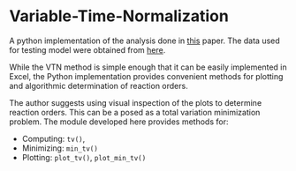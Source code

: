 # Variable-Time-Normalization

A python implementation of the analysis done in [this](https://github.com/hnagib/Variable-Time-Normalization/blob/master/papers/Bur-s-2016-Angewandte_Chemie_International_Edition.pdf) paper. The data used for testing model were obtained from [here](https://github.com/hnagib/Variable-Time-Normalization/blob/master/papers/anie201609757-sup-0001-misc_information.pdf).

While the VTN method is simple enough that it can be easily implemented in Excel, the Python implementation provides convenient methods for plotting and algorithmic determination of reaction orders. 

The author suggests using visual inspection of the plots to determine reaction orders. This can be a posed as a total variation minimization problem. The module developed here provides methods for:
- Computing: `tv()`, 
- Minimizing: `min_tv()`
- Plotting: `plot_tv()`, `plot_min_tv()` 
